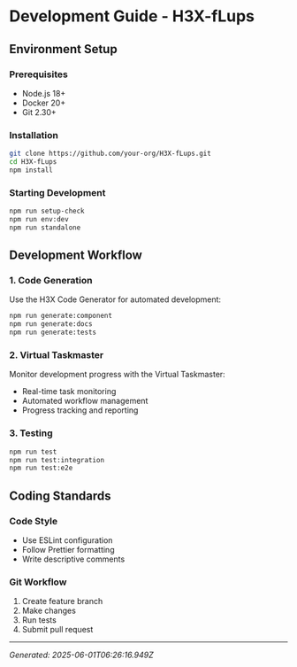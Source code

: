 # Development Guide - H3X-fLups

## Environment Setup

### Prerequisites
- Node.js 18+
- Docker 20+
- Git 2.30+

### Installation
```bash
git clone https://github.com/your-org/H3X-fLups.git
cd H3X-fLups
npm install
```

### Starting Development
```bash
npm run setup-check
npm run env:dev
npm run standalone
```

## Development Workflow

### 1. Code Generation
Use the H3X Code Generator for automated development:

```bash
npm run generate:component
npm run generate:docs
npm run generate:tests
```

### 2. Virtual Taskmaster
Monitor development progress with the Virtual Taskmaster:

- Real-time task monitoring
- Automated workflow management
- Progress tracking and reporting

### 3. Testing
```bash
npm run test
npm run test:integration
npm run test:e2e
```

## Coding Standards

### Code Style
- Use ESLint configuration
- Follow Prettier formatting
- Write descriptive comments

### Git Workflow
1. Create feature branch
2. Make changes
3. Run tests
4. Submit pull request

---

*Generated: 2025-06-01T06:26:16.949Z*
